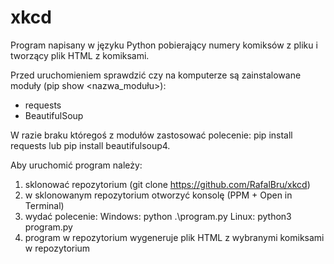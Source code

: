 # xkcd
Program napisany w języku Python pobierający numery komiksów z pliku i tworzący plik HTML z komiksami.

Przed uruchomieniem sprawdzić czy na komputerze są zainstalowane moduły (pip show <nazwa_modułu>):
- requests 
- BeautifulSoup
  
W razie braku któregoś z modułów zastosować polecenie: pip install requests lub pip install beautifulsoup4.

Aby uruchomić program należy:
1. sklonować repozytorium (git clone https://github.com/RafalBru/xkcd)
2. w sklonowanym repozytorium otworzyć konsolę (PPM + Open in Terminal)
3. wydać polecenie:
   Windows: python .\program.py
   Linux: python3 program.py
4. program w repozytorium wygeneruje plik HTML z wybranymi komiksami w repozytorium

